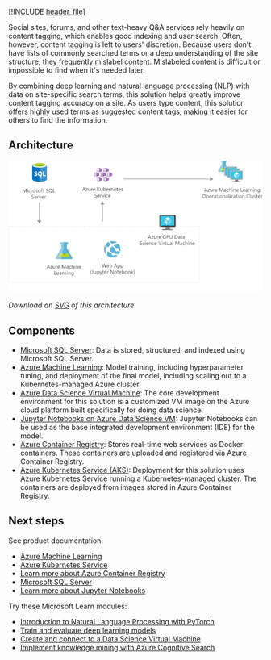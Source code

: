


[!INCLUDE [header_file](../../../includes/sol-idea-header.md)]

Social sites, forums, and other text-heavy Q&A services rely heavily on content tagging, which enables good indexing and user search. Often, however, content tagging is left to users' discretion. Because users don't have lists of commonly searched terms or a deep understanding of the site structure, they frequently mislabel content. Mislabeled content is difficult or impossible to find when it's needed later.

By combining deep learning and natural language processing (NLP) with data on site-specific search terms, this solution helps greatly improve content tagging accuracy on a site. As users type content, this solution offers highly used terms as suggested content tags, making it easier for others to find the information.

## Architecture

![Architecture diagram: overview of using Azure Machine Learning to help suggest content tags for websites.](../media/website-content-tag-suggestion-with-deep-learning-and-nlp.png)

*Download an [SVG](../media/website-content-tag-suggestion-with-deep-learning-and-nlp.svg) of this architecture.*

## Components

* [Microsoft SQL Server](/sql/): Data is stored, structured, and indexed using Microsoft SQL Server.
* [Azure Machine Learning](https://azure.microsoft.com/en-us/services/machine-learning/): Model training, including hyperparameter tuning, and deployment of the final model, including scaling out to a Kubernetes-managed Azure cluster.
* [Azure Data Science Virtual Machine](/azure/machine-learning/data-science-virtual-machine/): The core development environment for this solution is a customized VM image on the Azure cloud platform built specifically for doing data science.
* [Jupyter Notebooks on Azure Data Science VM](/azure/machine-learning/data-science-virtual-machine/reference-ubuntu-vm): Jupyter Notebooks can be used as the base integrated development environment (IDE) for the model.
* [Azure Container Registry](/azure/container-registry/): Stores real-time web services as Docker containers. These containers are uploaded and registered via Azure Container Registry.
* [Azure Kubernetes Service (AKS)](https://azure.microsoft.com/services/kubernetes-service): Deployment for this solution uses Azure Kubernetes Service running a Kubernetes-managed cluster. The containers are deployed from images stored in Azure Container Registry.

## Next steps

See product documentation:

* [Azure Machine Learning](/azure/machine-learning)
* [Azure Kubernetes Service](/azure/aks/intro-kubernetes)
* [Learn more about Azure Container Registry](/azure/container-registry/container-registry-intro)
* [Microsoft SQL Server](https://www.microsoft.com/sql-server/sql-server-2017)
* [Learn more about Jupyter Notebooks](https://jupyter.org)

Try these Microsoft Learn modules:

* [Introduction to Natural Language Processing with PyTorch](/learn/modules/intro-natural-language-processing-pytorch/)
* [Train and evaluate deep learning models](/learn/modules/train-evaluate-deep-learn-models/)
* [Create and connect to a Data Science Virtual Machine](/learn/modules/intro-to-azure-data-science-virtual-machine/)
* [Implement knowledge mining with Azure Cognitive Search](/learn/paths/implement-knowledge-mining-azure-cognitive-search/)
